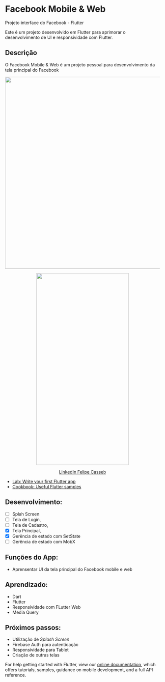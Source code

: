 # Facebook Mobile & Web

Projeto interface do Facebook - Flutter

Este é um projeto desenvolvido em Flutter para aprimorar o desenvolvimento de UI e responsividade com Flutter.

## Descrição

O Facebook Mobile & Web é um projeto pessoal para desenvolvimento da tela principal do Facebook

<p align="center">
    <img width="1200" height="625" src="https://firebasestorage.googleapis.com/v0/b/me-guia-tracuateua.appspot.com/o/Facebook%20App%2F2.png?alt=media&token=4663ee12-7329-431b-87d7-62fa54e39644">
</p>
<p align="center">
    <img width="300" height="625" src="https://firebasestorage.googleapis.com/v0/b/me-guia-tracuateua.appspot.com/o/Facebook%20App%2FScreenshot_1643986092.png?alt=media&token=b95bfdf5-b72a-4fcd-be7d-c01553ca9ac7">
</p>

<p align="center">
    <a href="https://www.linkedin.com/in/felipe-casseb-5522b538/">LinkedIn Felipe Casseb</a>


- [Lab: Write your first Flutter app](https://flutter.dev/docs/get-started/codelab)
- [Cookbook: Useful Flutter samples](https://flutter.dev/docs/cookbook)

## Desenvolvimento:
- [ ] Splah Screen
- [ ] Tela de Login,
- [ ] Tela de Cadastro,
- [X] Tela Principal,
- [X] Gerência de estado com SetState
- [ ] Gerência de estado com MobX

## Funções do App:
* Aprensentar UI da tela principal do Facebook mobile e web

## Aprendizado:
* Dart
* Flutter
* Responsividade com FLutter Web
* Media Query

## Próximos passos:
* Utilização de *Splash Screen*
* Firebase Auth para autenticação
* Responsividade para Tablet
* Criação de outras telas

For help getting started with Flutter, view our
[online documentation](https://flutter.dev/docs), which offers tutorials,
samples, guidance on mobile development, and a full API reference.

